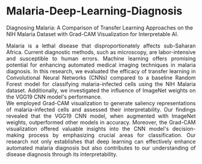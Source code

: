 # Malaria-Deep-Learning-Diagnosis
Diagnosing Malaria: A Comparison of Transfer Learning Approaches on the NIH Malaria Dataset with Grad-CAM Visualization for Interpretable AI.

<div align="justify"> Malaria is a lethal disease that disproportionately affects sub-Saharan Africa. Current diagnostic
methods, such as microscopy, are labor-intensive and susceptible to human errors. Machine
learning offers promising potential for enhancing automated medical imaging techniques in
malaria diagnosis. In this research, we evaluated the efficacy of transfer learning in
Convolutional Neural Networks (CNNs) compared to a baseline Random Forest model for
classifying malaria-infected cells using the NIH Malaria dataset. Additionally, we investigated
the influence of ImageNet weights on the VGG19 CNN model's performance.</div>

<div align="justify">We employed Grad-CAM visualization to generate saliency representations of malaria-infected cells and
assessed their interpretability. Our findings revealed that the VGG19 CNN model, when
augmented with ImageNet weights, outperformed other models in accuracy. Moreover, the
Grad-CAM visualization offered valuable insights into the CNN model's decision-making
process by emphasizing crucial areas for classification. Our research not only establishes that
deep learning can effectively enhance automated malaria diagnosis but also contributes to our
understanding of disease diagnosis through its interpretability.</div>
